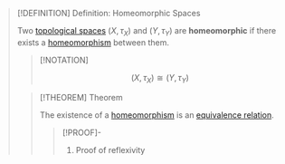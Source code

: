 >[!DEFINITION] Definition: Homeomorphic Spaces
>
>Two [topological spaces](../Topological%20Space.md) $(X, \tau_X)$ and $(Y, \tau_Y)$ are **homeomorphic** if there exists a [homeomorphism](Homeomorphism.md) between them.
>
>>[!NOTATION]
>>
>>$$(X, \tau_X) \cong (Y, \tau_Y)$$
>>
>
>>[!THEOREM] Theorem
>>
>>The existence of a [homeomorphism](Homeomorphism.md) is an [equivalence relation](../../../Set%20Theory/Relations/Equivalence%20Relation.md).
>>
>>>[!PROOF]-
>>>
>>>1. Proof of reflexivity
>>>
>>>
>>
>